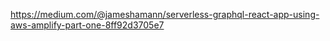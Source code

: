 https://medium.com/@jameshamann/serverless-graphql-react-app-using-aws-amplify-part-one-8ff92d3705e7
